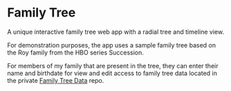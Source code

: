 # Family Tree

A unique interactive family tree web app with a radial tree and timeline view.

For demonstration purposes, the app uses a sample family tree based on the Roy family from the HBO series Succession.

For members of my family that are present in the tree, they can enter their name and birthdate for view and edit access to family tree data located in the private [Family Tree Data](https://github.com/deanstein/family-tree-data) repo.
